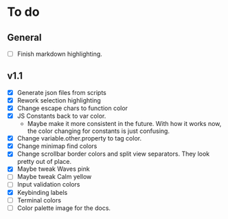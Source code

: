 # To do

## General

- [ ] Finish markdown highlighting.

## v1.1

- [x] Generate json files from scripts
- [x] Rework selection highlighting
- [x] Change escape chars to function color
- [x] JS Constants back to var color.
    - Maybe make it more consistent in the future.
With how it works now, the color changing for constants
is just confusing.
- [x] Change variable.other.property to tag color.
- [x] Change minimap find colors
- [x] Change scrollbar border colors and split view separators.
They look pretty out of place.
- [x] Maybe tweak Waves pink
- [ ] Maybe tweak Calm yellow
- [ ] Input validation colors
- [x] Keybinding labels
- [ ] Terminal colors
- [ ] Color palette image for the docs.
